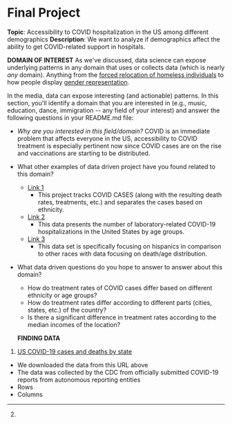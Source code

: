 # Final Project
**Topic**: Accessibility to COVID hospitalization in the US among different demographics
**Description**: We want to analyze if demographics affect the ability to get COVID-related support in hospitals.

**DOMAIN OF INTEREST**
As we've discussed, data science can expose underlying patterns in any domain that uses or collects data (which is nearly _any_ domain). Anything from the [forced relocation of homeless individuals](https://www.theguardian.com/us-news/ng-interactive/2017/dec/20/bussed-out-america-moves-homeless-people-country-study) to how people display [gender representation](https://pudding.cool/2017/09/this-american-life/).

In the media, data can expose interesting (and actionable) patterns. In this section, you'll identify a domain that you are interested in (e.g., music, education, dance, immigration -- any field of your interest) and answer the following questions in your README.md file:

- _Why are you interested in this field/domain?_
COVID is an immediate problem that affects everyone in the US, accessibility to COVID treatment is especially pertinent now since COVID cases are on the rise and vaccinations are starting to be distributed.

- What other examples of data driven project have you found related to this domain?
  - [Link 1](https://covidtracking.com/race)
    - This project tracks COVID CASES (along with the resulting death rates, treatments, etc.) and separates the cases based on ethnicity.
  - [Link 2](https://www.statista.com/statistics/1122354/covid-19-us-hospital-rate-by-age/)
    - This data presents the number of laboratory-related COVID-19 hospitalizations in the United States by age groups.
  - [Link 3](https://www.cdc.gov/nchs/nvss/vsrr/covid19/health_disparities.htm)
    - This data set is specifically focusing on hispanics in comparison to other races with data focusing on death/age distribution.

- What data driven questions do you hope to answer to answer about this domain?

  - How do treatment rates of COVID cases differ based on different ethnicity or age groups?
  - How do treatment rates differ according to different parts (cities, states, etc.) of the country?
  - Is there a significant difference in treatment rates according to the median incomes of the location?

  **FINDING DATA**

1. [US COVID-19 cases and deaths by state](https://covid.cdc.gov/covid-data-tracker/?CDC_AA_refVal=https%3A%2F%2Fwww.cdc.gov%2Fcoronavirus%2F2019-ncov%2Fcases-updates%2Fcases-in-us.html#cases_casesper100klast7days )
  - We downloaded the data from this URL above
  - The data was collected by the CDC from officially submitted COVID-19 reports from autonomous reporting entities
  - Rows
  - Columns
  - ------
2. 
